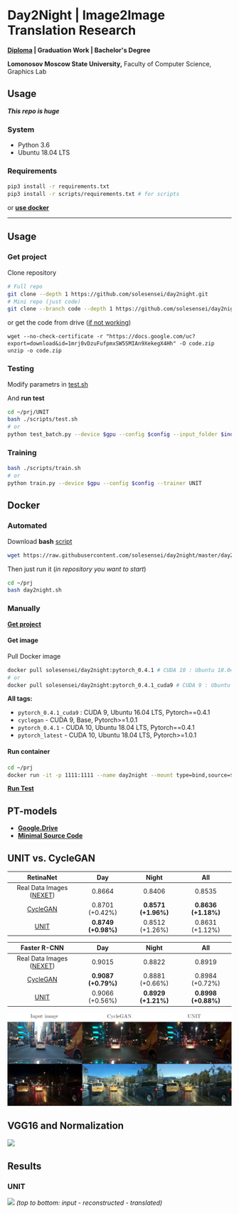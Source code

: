 # Day2Night | Image2Image Translation Research 

**[Diploma](./diploma/source/Day2Night.pdf) | Graduation Work | Bachelor's Degree**

__Lomonosov Moscow State University,__ Faculty of Computer Science, Graphics Lab

## Usage
_**This repo is huge**_

### System
- Python 3.6
- Ubuntu 18.04 LTS
### Requirements
```bash
pip3 install -r requirements.txt
pip3 install -r scripts/requirements.txt # for scripts 
```
or **[use docker](#Docker)**

---

## Usage

### Get project
Clone repository
```bash
# Full repo
git clone --depth 1 https://github.com/solesensei/day2night.git
# Mini repo (just code)
git clone --branch code --depth 1 https://github.com/solesensei/day2night.git
```
or get the code from drive ([if not working](#PT-models))
```
wget --no-check-certificate -r "https://docs.google.com/uc?export=download&id=1mrj0vDzuFufpmxSW5SMIAn9XekegX4Hh" -O code.zip
unzip -o code.zip
```

### Testing
Modify parametrs in [test.sh](./day2night/UNIT/scripts/test.sh)

And **run test**
```bash
cd ~/prj/UNIT
bash ./scripts/test.sh
# or
python test_batch.py --device $gpu --config $config --input_folder $indir --output_folder $outdir --number $number --checkpoint $checkpoint --a2b $d2n --trainer UNIT --recon
```
### Training
```bash
bash ./scripts/train.sh
# or
python train.py --device $gpu --config $config --trainer UNIT
```

## Docker

### Automated
Download **bash** [script](day2night/UNIT/scripts/day2night.sh)
```bash
wget https://raw.githubusercontent.com/solesensei/day2night/master/day2night/UNIT/scripts/day2night.sh -O ~/prj/day2night.sh
```
Then just run it (_in repository you want to start_)
```bash
cd ~/prj
bash day2night.sh
```

### Manually

**[Get project](#Get-project)**

#### Get image

Pull Docker image

```bash
docker pull solesensei/day2night:pytorch_0.4.1 # CUDA 10 : Ubuntu 18.04 LTS
# or
docker pull solesensei/day2night:pytorch_0.4.1_cuda9 # CUDA 9 : Ubuntu 16.04 LTS
```
**All tags:**
- `pytorch_0.4.1_cuda9` : CUDA 9, Ubuntu 16.04 LTS, Pytorch==0.4.1
- `cyclegan` - CUDA 9, Base, Pytorch>=1.0.1
- `pytorch_0.4.1` - CUDA 10, Ubuntu 18.04 LTS, Pytorch==0.4.1
- `pytorch_latest` - CUDA 10, Ubuntu 18.04 LTS, Pytorch>=1.0.1

#### Run container
```bash
cd ~/prj
docker run -it -p 1111:1111 --name day2night --mount type=bind,source=$PWD,target=/mnt/w/prj -w /mnt/w/prj/UNIT --runtime nvidia -i -t solesensei/day2night:pytorch_0.4.1 # your tag here
```

**[Run Test](#Testing)**

## PT-models

- **[Google.Drive](https://drive.google.com/open?id=1Qe_AEZ1qeN8i5Q2cgXqGDmjKdXDRpBhT)**
- **[Minimal Source Code](https://drive.google.com/open?id=1mrj0vDzuFufpmxSW5SMIAn9XekegX4Hh)**

## UNIT vs. CycleGAN

|                              RetinaNet                              |         Day        |         Night        |         All         |
|:-------------------------------------------------------------------:|:-------------------:|:-------------------:|:-------------------:|
| Real Data Images ([NEXET](https://www.getnexar.com/challenge-2/))   |        0.8664       |        0.8406       |        0.8535       |
| [CycleGAN](https://github.com/junyanz/pytorch-CycleGAN-and-pix2pix) |   0.8701 (+0.42%)   | **0.8571 (+1.96%)** | **0.8636 (+1.18%)** |
| [UNIT](https://github.com/mingyuliutw/UNIT)                         | **0.8749 (+0.98%)** |   0.8512 (+1.26%)   |   0.8631 (+1.12%)   |

|                             Faster R-CNN                              |         Day        |         Night        |         All         |
|:---------------------------------------------------------------------:|:-------------------:|:-------------------:|:-------------------:|
| Real Data Images ([NEXET](https://www.getnexar.com/challenge-2/))     |        0.9015       |        0.8822       |        0.8919       |
| [CycleGAN](https://github.com/junyanz/pytorch-CycleGAN-and-pix2pix)   | **0.9087 (+0.79%)** |   0.8881 (+0.66%)   |   0.8984 (+0.72%)   |
| [UNIT](https://github.com/mingyuliutw/UNIT)                           |   0.9066 (+0.56%)   | **0.8929 (+1.21%)** | **0.8998 (+0.88%)** |

![](diploma/source/img/aug_full_en.png)

## VGG16 and Normalization

![](diploma/source/img/vgg_norm_cmp_en.png)

## Results
### UNIT
![](diploma/source/img/results.svg)
_(top to bottom: input - reconstructed - translated)_

